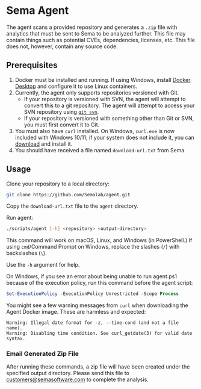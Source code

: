 # Sema Agent

The agent scans a provided repository and generates a `.zip` file with analytics
that must be sent to Sema to be analyzed further.  This file may contain things
such as potential CVEs, dependencies, licenses, etc. This file does not, however,
contain any source code.

## Prerequisites

1. Docker must be installed and running. If using Windows, install [Docker Desktop][1]
   and configure it to use Linux containers.
2. Currently, the agent only supports repositories versioned with Git.
   - If your repository is versioned with SVN, the agent will attempt to convert
     this to a git repository. The agent will attempt to access your SVN repository
     using [`git svn`][2].
   - If your repository is versioned with something other than Git or SVN, you must
       first convert it to Git.
3. You must also have `curl` installed. On Windows, `curl.exe` is now included with
   Windows 10/11; if your system does not include it, you can [download][3] and
   install it.
4. You should have received a file named `download-url.txt` from Sema.

## Usage

Clone your repository to a local directory:
```sh
git clone https://github.com/Semalab/agent.git
```

Copy the `download-url.txt` file to the `agent` directory.

Run agent:
```sh
./scripts/agent [-h] <repository> <output-directory>
```
This command will work on macOS, Linux, and Windows (in PowerShell.) If using
`cmd`/Command Prompt on Windows, replace the slashes (`/`) with backslashes (`\`).

Use the `-h` argument for help.

On Windows, if you see an error about being unable to run agent.ps1 because of the execution policy, run this command before the agent script:
```powershell
Set-ExecutionPolicy -ExecutionPolicy Unrestricted -Scope Process
```

You might see a few warning messages from `curl` when downloading the Agent Docker
image. These are harmless and expected:
```
Warning: Illegal date format for -z, --time-cond (and not a file name).
Warning: Disabling time condition. See curl_getdate(3) for valid date syntax.
```

### Email Generated Zip File
After running these commands, a zip file will have been created under the specified output directory.
Please send this file to [customers@semasoftware.com](mailto:customers@semasoftware.com) to complete the analysis.


[1]: https://www.docker.com/products/docker-desktop/
[2]: https://git-scm.com/docs/git-svn
[3]: https://curl.se/windows/
